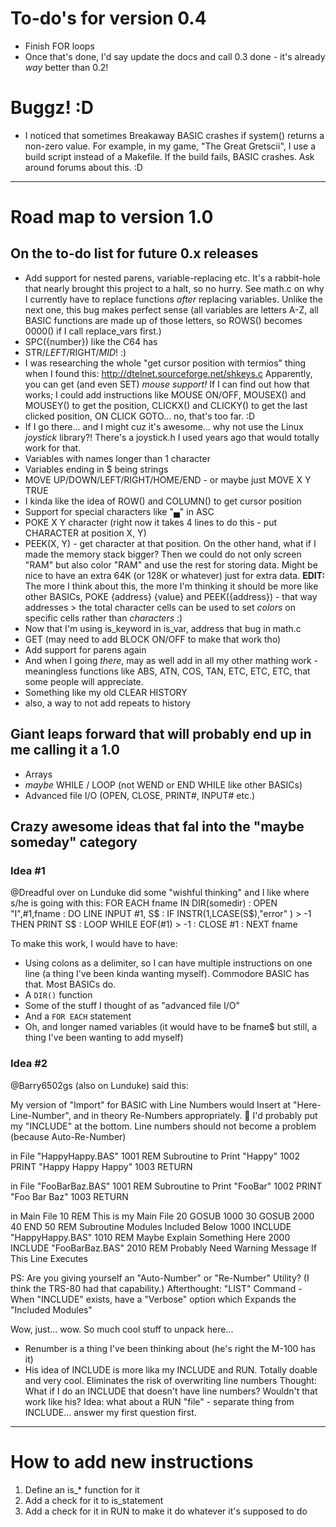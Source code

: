 # To-do's for version 0.4

* Finish FOR loops
* Once that's done, I'd say update the docs and call 0.3 done - it's already *way* better than 0.2!

# Buggz! :D

* I noticed that sometimes Breakaway BASIC crashes if system() returns a non-zero value.  For example, in my game, "The Great Gretscii", I use a build script instead of a Makefile.  If the build fails, BASIC crashes.  Ask around forums about this. :D



-----------------------------------------------------------------------------------------------------------------------

# Road map to version 1.0

## On the to-do list for future 0.x releases

* Add support for nested parens, variable-replacing etc.  It's a rabbit-hole that nearly brought this project to a halt, so no hurry.  See math.c on why I currently have to replace functions _after_ replacing variables.  Unlike the next one, this bug makes perfect sense (all variables are letters A-Z, all BASIC functions are made up of those letters, so ROWS() becomes 0000() if I call replace_vars first.)
* SPC({number}) like the C64 has
* STR$/LEFT$/RIGHT$/MID$! :)
* I was researching the whole "get cursor position with termios" thing when I found this:
	http://dtelnet.sourceforge.net/shkeys.c
  Apparently, you can get (and even SET) *mouse support!*  If I can find out how that works; I could add instructions like MOUSE ON/OFF, MOUSEX() and MOUSEY() to get the position, CLICKX() and CLICKY() to get the last clicked position, ON CLICK GOTO... no, that's too far. :D
* If I go there... and I might cuz it's awesome... why not use the Linux *joystick* library?!  There's a joystick.h I used years ago that would totally work for that.
* Variables with names longer than 1 character
* Variables ending in $ being strings
* MOVE UP/DOWN/LEFT/RIGHT/HOME/END - or maybe just MOVE X Y TRUE
* I kinda like the idea of ROW() and COLUMN() to get cursor position
* Support for special characters like "▄" in ASC
* POKE X Y character (right now it takes 4 lines to do this - put CHARACTER at position X, Y)
* PEEK(X, Y) - get character at that position.  On the other hand, what if I made the memory stack bigger?  Then we could do not only screen "RAM" but also color "RAM" and use the rest for storing data.  Might be nice to have an extra 64K (or 128K or whatever) just for extra data.
	**EDIT:** The more I think about this, the more I'm thinking it should be more like other BASICs, POKE {address} {value} and PEEK({address}) - that way addresses > the total character cells can be used to set *colors* on specific cells rather than *characters* :)
* Now that I'm using is_keyword in is_var, address that bug in math.c
* GET (may need to add BLOCK ON/OFF to make that work tho)
* Add support for parens again
* And when I going *there*, may as well add in all my other mathing work - meaningless functions like ABS, ATN, COS, TAN, ETC, ETC, ETC, that some people will appreciate.
* Something like my old CLEAR HISTORY
* also, a way to not add repeats to history


## Giant leaps forward that will probably end up in me calling it a 1.0

* Arrays
* _maybe_ WHILE / LOOP (not WEND or END WHILE like other BASICs)
* Advanced file I/O (OPEN, CLOSE, PRINT#, INPUT# etc.)

## Crazy awesome ideas that fal into the "maybe someday" category

### Idea #1

@Dreadful over on Lunduke did some "wishful thinking" and I like where s/he is going with this:
FOR EACH fname IN DIR(somedir) : OPEN "I",#1,fname : DO LINE INPUT #1, S$ : IF INSTR(1,LCASE(S$),"error" ) > -1 THEN PRINT S$ : LOOP WHILE EOF(#1) > -1 : CLOSE #1 : NEXT fname

To make this work, I would have to have:

* Using colons as a delimiter, so I can have multiple instructions on one line (a thing I've been kinda wanting myself).  Commodore BASIC has that.  Most BASICs do.
* A `DIR()` function
* Some of the stuff I thought of as "advanced file I/O"
* And a `FOR EACH` statement
* Oh, and longer named variables (it would have to be fname$ but still, a thing I've been wanting to add myself)

### Idea #2

@Barry6502gs (also on Lunduke) said this:

My version of "Import" for BASIC with Line Numbers would Insert at "Here-Line-Number", and in theory Re-Numbers appropriately. 🤔 I'd probably put my "INCLUDE" at the bottom. Line numbers should not become a problem (because Auto-Re-Number)

in File "HappyHappy.BAS"
1001 REM Subroutine to Print "Happy"
1002 PRINT "Happy Happy Happy"
1003 RETURN

in File "FooBarBaz.BAS"
1001 REM Subroutine to Print "FooBar"
1002 PRINT "Foo Bar Baz"
1003 RETURN

in Main File
10 REM This is my Main File
20 GOSUB 1000
30 GOSUB 2000
40 END
50 REM Subroutine Modules Included Below
1000 INCLUDE "HappyHappy.BAS"
1010 REM Maybe Explain Something Here
2000 INCLUDE "FooBarBaz.BAS"
2010 REM Probably Need Warning Message If This Line Executes

PS: Are you giving yourself an "Auto-Number" or "Re-Number" Utility? (I think the TRS-80 had that capability.)
Afterthought: "LIST" Command - When "INCLUDE" exists, have a "Verbose" option which Expands the "Included Modules"

Wow, just... wow.  So much cool stuff to unpack here...

* Renumber is a thing I've been thinking about (he's right the M-100 has it)
* His idea of INCLUDE is more lika my INCLUDE and RUN. Totally doable and very cool.  Eliminates the risk of overwriting line numbers
	Thought: What if I do an INCLUDE that doesn't have line numbers?  Wouldn't that work like his?
	Idea: what about a RUN "file" - separate thing from INCLUDE... answer my first question first.


------------------------------------------------------------------------------------------------------------

# How to add new instructions

1. Define an is_* function for it
2. Add a check for it to is_statement
3. Add a check for it in RUN to make it do whatever it's supposed to do
